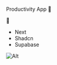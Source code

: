 Productivity App 🚀

🥞

- Next
- Shadcn
- Supabase

![Alt](https://repobeats.axiom.co/api/embed/4617145e2cb8e313bd5053f667148cba12e85909.svg "Repobeats analytics image")
